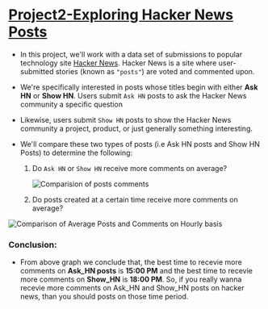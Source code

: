 # [Project2-Exploring Hacker News Posts](https://github.com/Fiza-Iftikhar/Data_Science_Projects/blob/main/Project2-Hacker%20News/Project2-Hacker%20News.ipynb)
   - In this project, we'll work with a data set of submissions to popular technology site [Hacker News](https://news.ycombinator.com/). Hacker News is a site where user-submitted stories (known as `"posts"`) are voted and commented upon.
   - We're specifically interested in posts whose titles begin with either **Ask HN** or **Show HN**. Users submit `Ask HN` posts to ask the Hacker News community a specific question
   - Likewise, users submit `Show HN` posts to show the Hacker News community a project, product, or just generally something interesting.
   - We'll compare these two types of posts (i.e Ask HN posts and Show HN Posts) to determine the following:

        1. Do `Ask HN` or `Show HN` receive more comments on average?

            ![Comparision of posts comments](https://user-images.githubusercontent.com/70064467/122598764-1f729300-d022-11eb-8787-7f416f20bbf2.png)

        2. Do posts created at a certain time receive more comments on average?
        
   ![Comparison of Average Posts and Comments on Hourly basis](https://user-images.githubusercontent.com/70064467/122598784-27323780-d022-11eb-90af-0eac17ab321a.png)
   
   
   ### Conclusion:
 - From above graph we conclude that, the best time to recevie more comments on **Ask_HN posts** is **15:00 PM** and the best time to recevie more comments on **Show_HN** is **18:00 PM**. So, if you really wanna recevie more comments on Ask_HN and Show_HN posts on hacker news, than you should posts on those time period.

